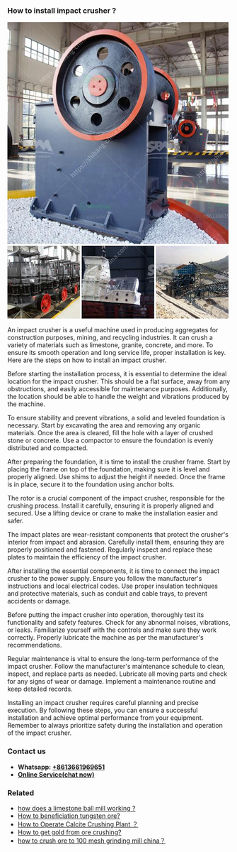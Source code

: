 <h3>How to install impact crusher ?</h3><img src='1701745306.jpg' alt=''><p>An impact crusher is a useful machine used in producing aggregates for construction purposes, mining, and recycling industries. It can crush a variety of materials such as limestone, granite, concrete, and more. To ensure its smooth operation and long service life, proper installation is key. Here are the steps on how to install an impact crusher.</p><p>Before starting the installation process, it is essential to determine the ideal location for the impact crusher. This should be a flat surface, away from any obstructions, and easily accessible for maintenance purposes. Additionally, the location should be able to handle the weight and vibrations produced by the machine.</p><p>To ensure stability and prevent vibrations, a solid and leveled foundation is necessary. Start by excavating the area and removing any organic materials. Once the area is cleared, fill the hole with a layer of crushed stone or concrete. Use a compactor to ensure the foundation is evenly distributed and compacted.</p><p>After preparing the foundation, it is time to install the crusher frame. Start by placing the frame on top of the foundation, making sure it is level and properly aligned. Use shims to adjust the height if needed. Once the frame is in place, secure it to the foundation using anchor bolts.</p><p>The rotor is a crucial component of the impact crusher, responsible for the crushing process. Install it carefully, ensuring it is properly aligned and secured. Use a lifting device or crane to make the installation easier and safer.</p><p>The impact plates are wear-resistant components that protect the crusher's interior from impact and abrasion. Carefully install them, ensuring they are properly positioned and fastened. Regularly inspect and replace these plates to maintain the efficiency of the impact crusher.</p><p>After installing the essential components, it is time to connect the impact crusher to the power supply. Ensure you follow the manufacturer's instructions and local electrical codes. Use proper insulation techniques and protective materials, such as conduit and cable trays, to prevent accidents or damage.</p><p>Before putting the impact crusher into operation, thoroughly test its functionality and safety features. Check for any abnormal noises, vibrations, or leaks. Familiarize yourself with the controls and make sure they work correctly. Properly lubricate the machine as per the manufacturer's recommendations.</p><p>Regular maintenance is vital to ensure the long-term performance of the impact crusher. Follow the manufacturer's maintenance schedule to clean, inspect, and replace parts as needed. Lubricate all moving parts and check for any signs of wear or damage. Implement a maintenance routine and keep detailed records.</p><p>Installing an impact crusher requires careful planning and precise execution. By following these steps, you can ensure a successful installation and achieve optimal performance from your equipment. Remember to always prioritize safety during the installation and operation of the impact crusher.</p><h3>Contact us</h3><ul><li><strong>Whatsapp:&nbsp;<a href="https://wa.me/8613661969651">+8613661969651</a></strong></li><li><a href="https://swt.shibang-china.com/?git&amp;zhl&amp;How to install impact crusher "><strong>Online Service(chat now)</strong></a></li></ul><h3>Related</h3><ul><li><a href='how does a limestone ball mill working .md'>how does a limestone ball mill working ?</a></li><li><a href='How to beneficiation tungsten ore.md'>How to beneficiation tungsten ore?</a></li><li><a href='How to Operate Calcite Crushing Plant ？.md'>How to Operate Calcite Crushing Plant ？</a></li><li><a href='How to get gold from ore crushing.md'>How to get gold from ore crushing?</a></li><li><a href='how to crush ore to 100 mesh grinding mill china？.md'>how to crush ore to 100 mesh grinding mill china？</a></li></ul>